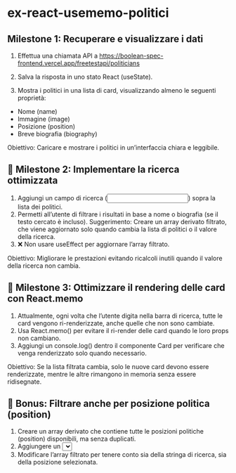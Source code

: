 # ex-react-usememo-politici

## Milestone 1: Recuperare e visualizzare i dati
1. Effettua una chiamata API a
https://boolean-spec-frontend.vercel.app/freetestapi/politicians

2. Salva la risposta in uno stato React (useState).

3. Mostra i politici in una lista di card, visualizzando almeno le seguenti proprietà:

  - Nome (name)
  - Immagine (image)
  - Posizione (position)
  - Breve biografia (biography)

Obiettivo: Caricare e mostrare i politici in un’interfaccia chiara e leggibile.

## 📌 Milestone 2: Implementare la ricerca ottimizzata
1. Aggiungi un campo di ricerca (<input type="text">) sopra la lista dei politici.
2. Permetti all’utente di filtrare i risultati in base a nome o biografia (se il testo cercato è incluso). Suggerimento: Creare un array derivato filtrato, che viene aggiornato solo quando cambia la lista di politici o il valore della ricerca.
3. ❌ Non usare useEffect per aggiornare l’array filtrato.

Obiettivo: Migliorare le prestazioni evitando ricalcoli inutili quando il valore della ricerca non cambia.

## 📌 Milestone 3: Ottimizzare il rendering delle card con React.memo
1. Attualmente, ogni volta che l’utente digita nella barra di ricerca, tutte le card vengono ri-renderizzate, anche quelle che non sono cambiate.
2. Usa React.memo() per evitare il ri-render delle card quando le loro props non cambiano.
3. Aggiungi un console.log() dentro il componente Card per verificare che venga renderizzato solo quando necessario.

Obiettivo: Se la lista filtrata cambia, solo le nuove card devono essere renderizzate, mentre le altre rimangono in memoria senza essere ridisegnate.

## 🎯 Bonus: Filtrare anche per posizione politica (position)
1. Creare un array derivato che contiene tutte le posizioni politiche (position) disponibili, ma senza duplicati.
2. Aggiungere un <select> sopra la lista che permette di filtrare i politici anche in base alla loro posizione.
3. Modificare l’array filtrato per tenere conto sia della stringa di ricerca, sia della posizione selezionata.